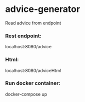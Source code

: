 # advice-generator

Read advice from endpoint

### Rest endpoint:
localhost:8080/advice

### Html:
localhost:8080/adviceHtml

### Run docker container:
docker-compose up
